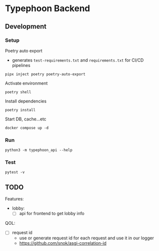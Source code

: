 # Typephoon Backend
## Development
### Setup
Poetry auto export
- generates `test-requirements.txt` and `requirements.txt` for CI/CD pipelines
```
pipx inject poetry poetry-auto-export
```
Activate environment
```
poetry shell
```
Install dependencies
```
poetry install
```
Start DB, cache...etc
```
docker compose up -d
```
### Run
```
python3 -m typephoon_api --help
```

### Test
```
pytest -v
```

## TODO
Features:
- lobby:
    - [ ] api for frontend to get lobby info

QOL:
- [ ] request id
    - use or generate request id for each request and use it in our logger
    - https://github.com/snok/asgi-correlation-id
